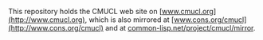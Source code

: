 This repository holds the CMUCL web site on
[www.cmucl.org](http://www.cmucl.org), which is also mirrored at
[www.cons.org/cmucl](http://www.cons.org/cmucl) and at
[common-lisp.net/project/cmucl/mirror](http://common-lisp.net/project/cmucl/mirror).
